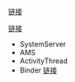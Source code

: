 
[链接](https://segmentfault.com/a/1190000022672032)

[链接](https://wiki.jikexueyuan.com/project/deep-android-v2/activity.html)
- SystemServer
- AMS
- ActivityThread
- Binder
[链接](https://juejin.cn/post/6844903764986462221)